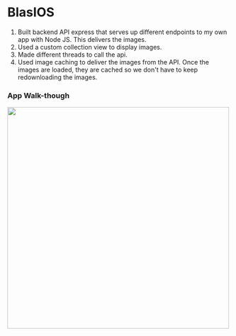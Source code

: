 # BlasIOS

1. Built backend API express that serves up different endpoints to my own app with Node JS. This delivers the images.
2. Used a custom collection view to display images.
3. Made different threads to call the api.
4. Used image caching to deliver the images from the API. Once the images are loaded, they are cached so we don't have to keep redownloading the images. 

### App Walk-though
<img src="http://g.recordit.co/jBshBfAi3m.gif" width=500><br>
